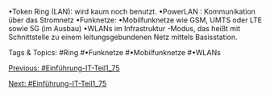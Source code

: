 •Token Ring (LAN): wird kaum noch benutzt.
•PowerLAN : Kommunikation über das Stromnetz
•Funknetze:
•Mobilfunknetze wie GSM, UMTS oder LTE sowie 5G (im Ausbau)
•WLANs im Infrastruktur -Modus, das heißt mit Schnittstelle zu einem leitungsgebundenen Netz mittels Basisstation.

   Tags & Topics:
   #Ring
   #•Funknetze
   #•Mobilfunknetze
   #•WLANs

[Previous: #Einführung-IT-Teil1_75](Einführung-IT-Teil1_75.md)

[Next: #Einführung-IT-Teil1_75](Einführung-IT-Teil1_75.md)